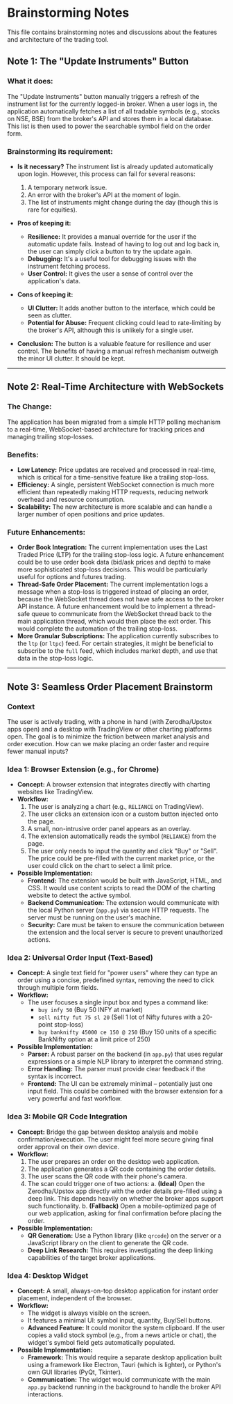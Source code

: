 # Brainstorming Notes

This file contains brainstorming notes and discussions about the features and architecture of the trading tool.

## Note 1: The "Update Instruments" Button

### What it does:
The "Update Instruments" button manually triggers a refresh of the instrument list for the currently logged-in broker. When a user logs in, the application automatically fetches a list of all tradable symbols (e.g., stocks on NSE, BSE) from the broker's API and stores them in a local database. This list is then used to power the searchable symbol field on the order form.

### Brainstorming its requirement:
- **Is it necessary?** The instrument list is already updated automatically upon login. However, this process can fail for several reasons:
    1. A temporary network issue.
    2. An error with the broker's API at the moment of login.
    3. The list of instruments might change during the day (though this is rare for equities).

- **Pros of keeping it:**
    - **Resilience:** It provides a manual override for the user if the automatic update fails. Instead of having to log out and log back in, the user can simply click a button to try the update again.
    - **Debugging:** It's a useful tool for debugging issues with the instrument fetching process.
    - **User Control:** It gives the user a sense of control over the application's data.

- **Cons of keeping it:**
    - **UI Clutter:** It adds another button to the interface, which could be seen as clutter.
    - **Potential for Abuse:** Frequent clicking could lead to rate-limiting by the broker's API, although this is unlikely for a single user.

- **Conclusion:** The button is a valuable feature for resilience and user control. The benefits of having a manual refresh mechanism outweigh the minor UI clutter. It should be kept.

---

## Note 2: Real-Time Architecture with WebSockets

### The Change:
The application has been migrated from a simple HTTP polling mechanism to a real-time, WebSocket-based architecture for tracking prices and managing trailing stop-losses.

### Benefits:
- **Low Latency:** Price updates are received and processed in real-time, which is critical for a time-sensitive feature like a trailing stop-loss.
- **Efficiency:** A single, persistent WebSocket connection is much more efficient than repeatedly making HTTP requests, reducing network overhead and resource consumption.
- **Scalability:** The new architecture is more scalable and can handle a larger number of open positions and price updates.

### Future Enhancements:
- **Order Book Integration:** The current implementation uses the Last Traded Price (LTP) for the trailing stop-loss logic. A future enhancement could be to use order book data (bid/ask prices and depth) to make more sophisticated stop-loss decisions. This would be particularly useful for options and futures trading.
- **Thread-Safe Order Placement:** The current implementation logs a message when a stop-loss is triggered instead of placing an order, because the WebSocket thread does not have safe access to the broker API instance. A future enhancement would be to implement a thread-safe queue to communicate from the WebSocket thread back to the main application thread, which would then place the exit order. This would complete the automation of the trailing stop-loss.
- **More Granular Subscriptions:** The application currently subscribes to the `ltp` (or `ltpc`) feed. For certain strategies, it might be beneficial to subscribe to the `full` feed, which includes market depth, and use that data in the stop-loss logic.

---

## Note 3: Seamless Order Placement Brainstorm

### Context
The user is actively trading, with a phone in hand (with Zerodha/Upstox apps open) and a desktop with TradingView or other charting platforms open. The goal is to minimize the friction between market analysis and order execution. How can we make placing an order faster and require fewer manual inputs?

### Idea 1: Browser Extension (e.g., for Chrome)
- **Concept:** A browser extension that integrates directly with charting websites like TradingView.
- **Workflow:**
    1. The user is analyzing a chart (e.g., `RELIANCE` on TradingView).
    2. The user clicks an extension icon or a custom button injected onto the page.
    3. A small, non-intrusive order panel appears as an overlay.
    4. The extension automatically reads the symbol (`RELIANCE`) from the page.
    5. The user only needs to input the quantity and click "Buy" or "Sell". The price could be pre-filled with the current market price, or the user could click on the chart to select a limit price.
- **Possible Implementation:**
    - **Frontend:** The extension would be built with JavaScript, HTML, and CSS. It would use content scripts to read the DOM of the charting website to detect the active symbol.
    - **Backend Communication:** The extension would communicate with the local Python server (`app.py`) via secure HTTP requests. The server must be running on the user's machine.
    - **Security:** Care must be taken to ensure the communication between the extension and the local server is secure to prevent unauthorized actions.

### Idea 2: Universal Order Input (Text-Based)
- **Concept:** A single text field for "power users" where they can type an order using a concise, predefined syntax, removing the need to click through multiple form fields.
- **Workflow:**
    - The user focuses a single input box and types a command like:
        - `buy infy 50` (Buy 50 INFY at market)
        - `sell nifty fut 75 sl 20` (Sell 1 lot of Nifty futures with a 20-point stop-loss)
        - `buy banknifty 45000 ce 150 @ 250` (Buy 150 units of a specific BankNifty option at a limit price of 250)
- **Possible Implementation:**
    - **Parser:** A robust parser on the backend (in `app.py`) that uses regular expressions or a simple NLP library to interpret the command string.
    - **Error Handling:** The parser must provide clear feedback if the syntax is incorrect.
    - **Frontend:** The UI can be extremely minimal – potentially just one input field. This could be combined with the browser extension for a very powerful and fast workflow.

### Idea 3: Mobile QR Code Integration
- **Concept:** Bridge the gap between desktop analysis and mobile confirmation/execution. The user might feel more secure giving final order approval on their own device.
- **Workflow:**
    1. The user prepares an order on the desktop web application.
    2. The application generates a QR code containing the order details.
    3. The user scans the QR code with their phone's camera.
    4. The scan could trigger one of two actions:
        a. **(Ideal)** Open the Zerodha/Upstox app directly with the order details pre-filled using a deep link. This depends heavily on whether the broker apps support such functionality.
        b. **(Fallback)** Open a mobile-optimized page of our web application, asking for final confirmation before placing the order.
- **Possible Implementation:**
    - **QR Generation:** Use a Python library (like `qrcode`) on the server or a JavaScript library on the client to generate the QR code.
    - **Deep Link Research:** This requires investigating the deep linking capabilities of the target broker applications.

### Idea 4: Desktop Widget
- **Concept:** A small, always-on-top desktop application for instant order placement, independent of the browser.
- **Workflow:**
    - The widget is always visible on the screen.
    - It features a minimal UI: symbol input, quantity, Buy/Sell buttons.
    - **Advanced Feature:** It could monitor the system clipboard. If the user copies a valid stock symbol (e.g., from a news article or chat), the widget's symbol field gets automatically populated.
- **Possible Implementation:**
    - **Framework:** This would require a separate desktop application built using a framework like Electron, Tauri (which is lighter), or Python's own GUI libraries (PyQt, Tkinter).
    - **Communication:** The widget would communicate with the main `app.py` backend running in the background to handle the broker API interactions.
